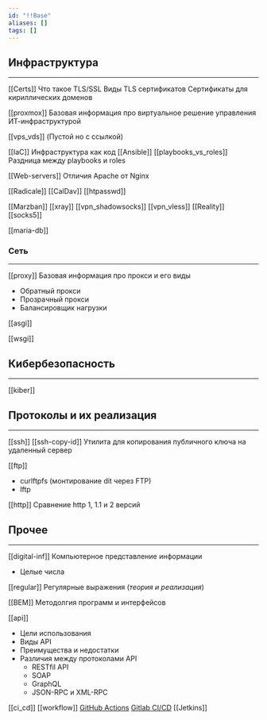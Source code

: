```yaml
---
id: "!!Base"
aliases: []
tags: []
---
```


## Инфраструктура
---
[[Certs]]
Что такое TLS/SSL
Виды TLS сертификатов
Сертификаты для кириллических доменов


[[proxmox]]
Базовая информация про виртуальное решение управления ИТ-инфраструктурой

[[vps_vds]] (Пустой но с ссылкой)

[[IaC]]
Инфраструктура как код
[[Ansible]]
    [[playbooks_vs_roles]]
    Раздница между playbooks и roles


[[Web-servers]]
Отличия Apache от Nginx


[[Radicale]]
[[CalDav]]
[[htpasswd]]

[[Marzban]]
[[xray]]
[[vpn_shadowsocks]]
[[vpn_vless]]
[[Reality]]
[[socks5]]

[[maria-db]]


### Сеть
---
[[proxy]]
Базовая информация про прокси и его виды
- Обратный прокси
- Прозрачный прокси
- Балансировщик нагрузки

[[asgi]]

[[wsgi]]

## Кибербезопасность
---
[[kiber]]


## Протоколы и их реализация
---
[[ssh]]
    [[ssh-copy-id]] Утилита для копирования публичного ключа на удаленный сервер

[[ftp]]
- curlftpfs (монтирование dit через FTP)
- lftp

[[http]]
Сравнение http 1, 1.1 и 2 версий


## Прочее
---
[[digital-inf]]
Компьютерное представление информации
- Целые числа

[[regular]]
Регулярные выражения (*теория и реализация*)


[[BEM]]
Методолгия программ и интерфейсов

[[api]]
- Цели использования
- Виды API
- Преимущества и недостатки
- Различия между протоколами API
    - RESTfil API
    - SOAP
    - GraphQL
    - JSON-RPC и XML-RPC

[[ci_cd]]
[[workflow]]
    [GitHub Actions](gh-actions)
    [Gitlab CI/CD](gitlab-ci-cd)
    [[Jetkins]]
